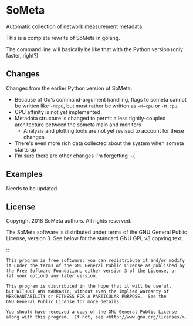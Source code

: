 SoMeta
======

Automatic collection of network measurement metadata.

This is a complete rewrite of SoMeta in golang.  

The command line will basically be like that with the Python version (only faster, right?)

Changes
-------

Changes from the earlier Python version of SoMeta:
 * Because of Go's command-argument handling, flags to someta cannot be written like `-Mcpu`, but must rather be written as `-M=cpu` or `-M cpu`.
 * CPU affinity is not yet implemented
 * Metadata structure is changed to permit a less tightly-coupled architecture between the someta main and monitors
   * Analysis and plotting tools are not yet revised to account for these changes
 * There's even more rich data collected about the system when someta starts up
 * I'm sure there are other changes I'm forgetting :-(

Examples
--------

Needs to be updated


License
-------

Copyright 2018  SoMeta authors.  All rights reserved.

The SoMeta software is distributed under terms of the GNU General Public License, version 3.  See below for the standard GNU GPL v3 copying text.

::

    This program is free software: you can redistribute it and/or modify
    it under the terms of the GNU General Public License as published by
    the Free Software Foundation, either version 3 of the License, or
    (at your option) any later version.

    This program is distributed in the hope that it will be useful,
    but WITHOUT ANY WARRANTY; without even the implied warranty of
    MERCHANTABILITY or FITNESS FOR A PARTICULAR PURPOSE.  See the
    GNU General Public License for more details.

    You should have received a copy of the GNU General Public License
    along with this program.  If not, see <http://www.gnu.org/licenses/>.
